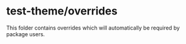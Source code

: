 # test-theme/overrides

This folder contains overrides which will automatically be required by package users.
